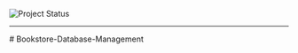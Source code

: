 ![Project Status](https://img.shields.io/badge/status-not_started-lightgrey)
<hr>
# Bookstore-Database-Management
